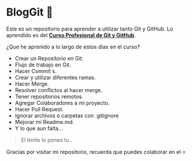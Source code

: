 # BlogGit 💜 

Este es un repositorio para aprender a utilizar tanto Git y GitHub.
Lo aprendido es del [**Curso Profesional de Git y GitHub**](https://platzi.com/cursos/git-github/).

¿Que he aprenido a lo largo de estos dias en el curso?

- Crear un Repositorio en Git.
- Flujo de trabajo en Git.
- Hacer Commit´s.
- Crear y utilizar diferentes ramas.
- Hacer Merge.
- Resolver conflictos al hacer merge.
- Tener repositorios remotos.
- Agregar Colaboradores a mi proyecto.
- Hacer Pull Request.
- Ignorar archivos o carpetas con .gitignore
- Mejorar mi Readme.md.
- Y lo que aun falta...

> El limite lo pones tu..

Gracias por visitar mi repositorio, recuerda que puedes colaborar en el ⭐️
